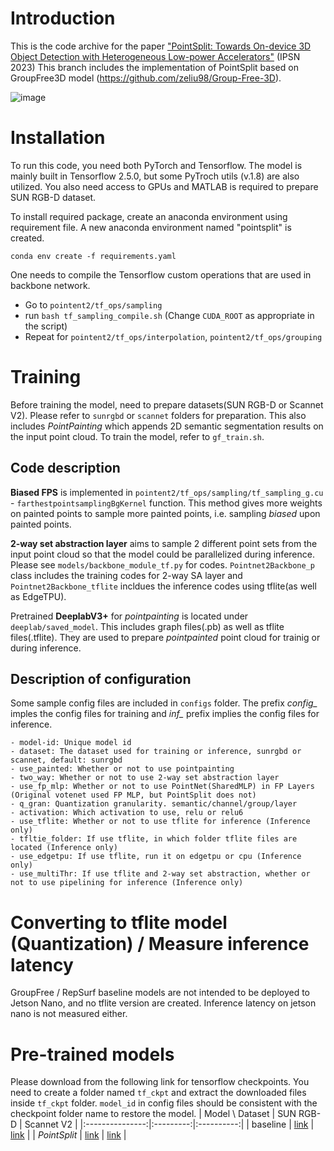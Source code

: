 # Introduction
This is the code archive for the paper ["PointSplit: Towards On-device 3D Object Detection with Heterogeneous Low-power Accelerators"](https://dl.acm.org/doi/abs/10.1145/3583120.3587045) (IPSN 2023)
This branch includes the implementation of PointSplit based on GroupFree3D model (https://github.com/zeliu98/Group-Free-3D).

![image](figs/Fig3.png)

# Installation
To run this code, you need both PyTorch and Tensorflow. The model is mainly built in Tensorflow 2.5.0, but some PyTroch utils (v.1.8) are also utilized. You also need access to GPUs and MATLAB is required to prepare SUN RGB-D dataset.

To install required package, create an anaconda environment using requirement file. A new anaconda environment named "pointsplit" is created.
```
conda env create -f requirements.yaml
```

One needs to compile the Tensorflow custom operations that are used in backbone network. 
- Go to `pointent2/tf_ops/sampling`
- run `bash tf_sampling_compile.sh` (Change `CUDA_ROOT` as appropriate in the script)
- Repeat for `pointent2/tf_ops/interpolation`, `pointent2/tf_ops/grouping`

# Training
Before training the model, need to prepare datasets(SUN RGB-D or Scannet V2). Please refer to `sunrgbd` or `scannet` folders for preparation. This also includes *PointPainting* which appends 2D semantic segmentation results on the input point cloud. 
To train the model, refer to `gf_train.sh`.

## Code description
**Biased FPS** is implemented in `pointent2/tf_ops/sampling/tf_sampling_g.cu` - `farthestpointsamplingBgKernel` function. This method gives more weights on painted points to sample more painted points, i.e. sampling *biased* upon painted points.

**2-way set abstraction layer** aims to sample 2 different point sets from the input point cloud so that the model could be parallelized during inference. Please see `models/backbone_module_tf.py` for codes. `Pointnet2Backbone_p` class includes the training codes for 2-way SA layer and `Pointnet2Backbone_tflite` incldues the inference codes using tflite(as well as EdgeTPU).

Pretrained **DeeplabV3+** for *pointpainting* is located under `deeplab/saved_model`. This includes graph files(.pb) as well as tflite files(.tflite). They are used to prepare *pointpainted* point cloud for trainig or during inference.

## Description of configuration
Some sample config files are included in `configs` folder. The prefix *config_* imples the config files for training and *inf_* prefix implies the config files for inference.
```
- model-id: Unique model id
- dataset: The dataset used for training or inference, sunrgbd or scannet, default: sunrgbd
- use_painted: Whether or not to use pointpainting
- two_way: Whether or not to use 2-way set abstraction layer
- use_fp_mlp: Whether or not to use PointNet(SharedMLP) in FP Layers (Original votenet used FP MLP, but PointSplit does not)
- q_gran: Quantization granularity. semantic/channel/group/layer
- activation: Which activation to use, relu or relu6
- use_tflite: Whether or not to use tflite for inference (Inference only)
- tfltie_folder: If use tflite, in which folder tflite files are located (Inference only)
- use_edgetpu: If use tflite, run it on edgetpu or cpu (Inference only)
- use_multiThr: If use tflite and 2-way set abstraction, whether or not to use pipelining for inference (Inference only)
```

# Converting to tflite model (Quantization) / Measure inference latency
GroupFree / RepSurf baseline models are not intended to be deployed to Jetson Nano, and no tflite version are created.
Inference latency on jetson nano is not measured either.

# Pre-trained models
Please download from the following link for tensorflow checkpoints. You need to create a folder named `tf_ckpt` and extract the downloaded files inside `tf_ckpt` folder. `model_id`  in config files should be consistent with the checkpoint folder name to restore the model.
| Model \ Dataset | SUN RGB-D | Scannet V2 |
|:---------------:|:---------:|:----------:|
|     baseline    | [link](https://mysnu-my.sharepoint.com/:u:/g/personal/gundo0102_seoul_ac_kr/EbiMG_mUny5NoQI-KamPYnkBoMg-vo9tHGqXaB1QyIcBEw?e=visEOF)      | [link](https://mysnu-my.sharepoint.com/:u:/g/personal/gundo0102_seoul_ac_kr/EVseLHWuzDJNqZDdBWCC8TwBQmbCl8QC6vIEpkpzcUNzDA?e=1BNCz5)       |
|    _PointSplit_ | [link](https://mysnu-my.sharepoint.com/:u:/g/personal/gundo0102_seoul_ac_kr/EVseLHWuzDJNqZDdBWCC8TwBQmbCl8QC6vIEpkpzcUNzDA?e=1BNCz5)      | [link](https://mysnu-my.sharepoint.com/:u:/g/personal/gundo0102_seoul_ac_kr/EVseLHWuzDJNqZDdBWCC8TwBQmbCl8QC6vIEpkpzcUNzDA?e=1BNCz5)       |